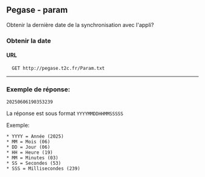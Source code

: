 ## Pegase - param

Obtenir la dernière date de la synchronisation avec l'appli?

### Obtenir la date

#### URL
```
  GET http://pegase.t2c.fr/Param.txt
```


---

### Exemple de réponse:

```
20250606190353239
```

La réponse est sous format `YYYYMMDDHHMMSSSSS`

Exemple:

    * YYYY = Année (2025)
    * MM = Mois (06)
    * DD = Jour (06)
    * HH = Heure (19)
    * MM = Minutes (03)
    * SS = Secondes (53)
    * SSS = Millisecondes (239)
